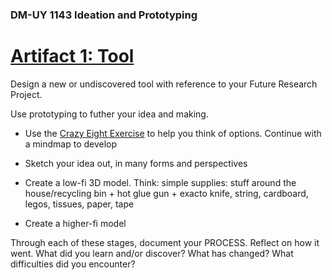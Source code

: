 ### DM-UY 1143 Ideation and Prototyping


# [Artifact 1: Tool](Artifact_Tool.md)

Design a new or undiscovered tool with reference to your Future Research Project.

Use prototyping to futher your idea and making.

- Use the [Crazy Eight Exercise](https://miro.com/app/board/uXjVI-siAKA=/?share_link_id=441850070749) to help you think of options. Continue with a mindmap to develop

- Sketch your idea out, in many forms and perspectives

- Create a low-fi 3D model. Think: simple supplies: stuff around the house/recycling bin + hot glue gun + exacto knife, string, cardboard, legos, tissues, paper, tape

- Create a higher-fi model

Through each of these stages, document your PROCESS. Reflect on how it went. What did you learn and/or discover? What has changed? What difficulties did you encounter?